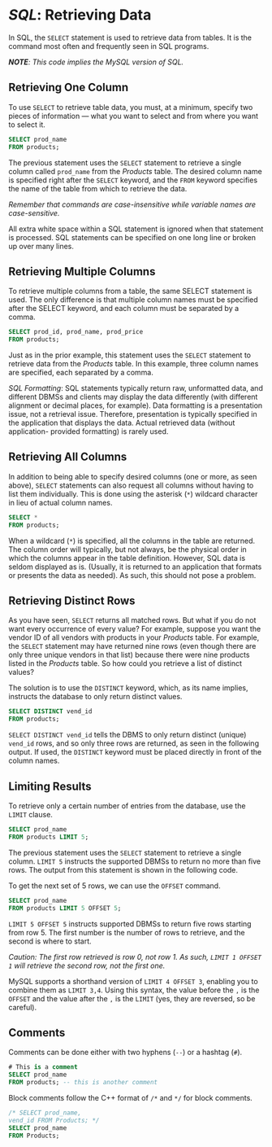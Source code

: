 # ***SQL***: Retrieving Data
In SQL, the `SELECT` statement is used to retrieve data from tables.  It is the command most often and frequently seen in SQL programs.

***NOTE**: This code implies the MySQL version of SQL.*

## Retrieving One Column
To use `SELECT` to retrieve table data, you must, at a minimum, specify two pieces of information — what you want to select and from where you want to select it.
```sql
SELECT prod_name
FROM products;
```
The previous statement uses the `SELECT` statement to retrieve a single column called `prod_name` from the *Products* table. The desired column name is specified right after the `SELECT` keyword, and the `FROM` keyword specifies the name of the table from which to retrieve the data.

*Remember that commands are case-insensitive while variable names are case-sensitive.*

All extra white space within a SQL statement is ignored when that statement is processed. SQL statements can be specified on one long line or broken up over many lines. 


## Retrieving Multiple Columns
To retrieve multiple columns from a table, the same SELECT statement is used. The only difference is that multiple column names must be specified after the SELECT keyword, and each column must be separated by a comma.
```sql
SELECT prod_id, prod_name, prod_price
FROM products;
```
Just as in the prior example, this statement uses the `SELECT` statement to retrieve data from the *Products* table. In this example, three column names are specified, each separated by a comma. 

*SQL Formatting*: SQL statements typically return raw, unformatted data, and different DBMSs and clients may display the data differently (with different alignment or decimal places, for example). Data formatting is a presentation issue, not a retrieval issue. Therefore, presentation is typically specified in the application that displays the data. Actual retrieved data (without application- provided formatting) is rarely used.

## Retrieving All Columns
In addition to being able to specify desired columns (one or more, as seen above), `SELECT` statements can also request all columns without having to list them individually. This is done using the asterisk (`*`) wildcard character in lieu of actual column names.
```sql
SELECT *
FROM products;
```
When a wildcard (`*`) is specified, all the columns in the table are returned. The column order will typically, but not always, be the physical order in which the columns appear in the table definition. However, SQL data is seldom displayed as is. (Usually, it is returned to an application that formats or presents the data as needed). As such, this should not pose a problem.

## Retrieving Distinct Rows
As you have seen, `SELECT` returns all matched rows. But what if you do not want every occurrence of every value? For example, suppose you want the vendor ID of all vendors with products in your *Products* table.  For example, the `SELECT` statement may have returned nine rows (even though there are only three unique vendors in that list) because there were nine products listed in the *Products* table. So how could you retrieve a list of distinct values?

The solution is to use the `DISTINCT` keyword, which, as its name implies, instructs the database to only return distinct values.
```sql
SELECT DISTINCT vend_id
FROM products;
```
`SELECT DISTINCT vend_id` tells the DBMS to only return distinct (unique) `vend_id` rows, and so only three rows are returned, as seen in the following output. If used, the `DISTINCT` keyword must be placed directly in front of the column names.

## Limiting Results
To retrieve only a certain number of entries from the database, use the `LIMIT` clause.
```sql
SELECT prod_name
FROM products LIMIT 5;
```
The previous statement uses the `SELECT` statement to retrieve a single column. `LIMIT 5` instructs the supported DBMSs to return no more than five rows. The output from this statement is shown in the following code.

To get the next set of 5 rows, we can use the `OFFSET` command.
```sql
SELECT prod_name
FROM products LIMIT 5 OFFSET 5;
```
`LIMIT 5 OFFSET 5` instructs supported DBMSs to return five rows starting from row 5. The first number is the number of rows to retrieve, and the second is where to start. 

*Caution: The first row retrieved is row 0, not row 1. As such, `LIMIT 1 OFFSET 1` will retrieve the second row, not the first one.*

MySQL supports a shorthand version of `LIMIT 4 OFFSET 3`, enabling you to combine them as `LIMIT 3,4`. Using this syntax, the value before the `,` is the `OFFSET` and the value after the `,` is the `LIMIT` (yes, they are reversed, so be careful).

## Comments
Comments can be done either with two hyphens (`--`) or a hashtag (`#`).
```sql
# This is a comment
SELECT prod_name
FROM products; -- this is another comment
```

Block comments follow the C++ format of `/*` and `*/` for block comments.
```sql
/* SELECT prod_name, 
vend_id FROM Products; */
SELECT prod_name
FROM Products;
```